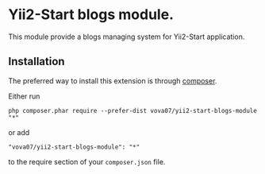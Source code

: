 Yii2-Start blogs module.
==================
This module provide a blogs managing system for Yii2-Start application.

Installation
------------

The preferred way to install this extension is through [composer](http://getcomposer.org/download/).

Either run

```
php composer.phar require --prefer-dist vova07/yii2-start-blogs-module "*"
```

or add

```
"vova07/yii2-start-blogs-module": "*"
```

to the require section of your `composer.json` file.